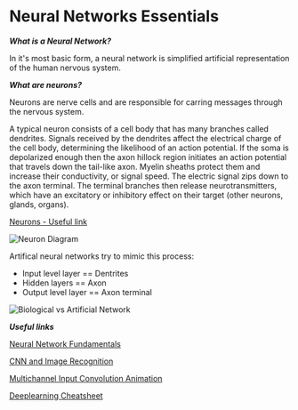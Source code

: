 # Neural Networks Essentials

***What is a Neural Network?***

In it's most basic form, a neural network is simplified artificial representation of the human nervous system. 

***What are neurons?***

Neurons are nerve cells and are responsible for carring messages through the nervous system.  

A typical neuron consists of a cell body that has many branches called dendrites. Signals received by the dendrites affect the electrical charge of the cell body, determining the likelihood of an action potential. If the soma is depolarized enough then the axon hillock region initiates an action potential that travels down the tail-like axon. Myelin sheaths protect them and increase their conductivity, or signal speed. The electric signal zips down to the axon terminal. The terminal branches then release neurotransmitters, which have an excitatory or inhibitory effect on their target (other neurons, glands, organs). 

[Neurons - Useful link](https://www.visiblebody.com/learn/nervous/neurons)

![Neuron Diagram](https://www.wpclipart.com/medical/anatomy/nervous_system/neuron/neuron.png)

Artifical neural networks try to mimic this process:

- Input level layer == Dentrites
- Hidden layers == Axon
- Output level layer == Axon terminal

![Biological vs Artificial Network](https://www.researchgate.net/profile/Venkata_Sheshanna_Kongara/publication/280575462/figure/fig2/AS:284454187749377@1444830571066/The-Biological-and-structural-aspects-of-the-ANN-model-i-Back-Propagation-Neural.png)


***Useful links***

[Neural Network Fundamentals](https://www.analyticsvidhya.com/blog/2016/03/introduction-deep-learning-fundamentals-neural-networks/)

[CNN and Image Recognition](https://adeshpande3.github.io/A-Beginner%27s-Guide-To-Understanding-Convolutional-Neural-Networks/)

[Multichannel Input Convolution Animation](http://machinelearninguru.com/_images/topics/computer_vision/basics/convolutional_layer_1/rgb.gif)

[Deeplearning Cheatsheet](https://stanford.edu/~shervine/teaching/cs-229/cheatsheet-deep-learning.html#nn)





